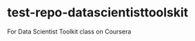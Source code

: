 test-repo-datascientisttoolskit
===============================

For Data Scientist Toolkit class on Coursera
